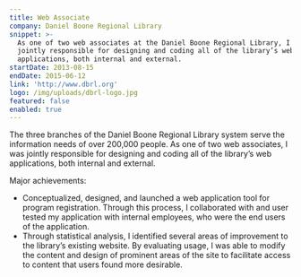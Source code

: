 ```yaml
---
title: Web Associate
company: Daniel Boone Regional Library
snippet: >-
  As one of two web associates at the Daniel Boone Regional Library, I was
  jointly responsible for designing and coding all of the library’s web
  applications, both internal and external.
startDate: 2013-08-15
endDate: 2015-06-12
link: 'http://www.dbrl.org'
logo: /img/uploads/dbrl-logo.jpg
featured: false
enabled: true
---
```

The three branches of the Daniel Boone Regional Library system serve the information needs of over 200,000 people. As one of two web associates, I was jointly responsible for designing and coding all of the library’s web applications, both internal and external. 

Major achievements:
- Conceptualized, designed, and launched a web application tool for program registration. Through this process, I collaborated with and user tested my application with internal employees, who were the end users of the application.
- Through statistical analysis, I identified several areas of improvement to the library’s existing website. By evaluating usage, I was able to modify the content and design of prominent areas of the site to facilitate access to content that users found more desirable. 
